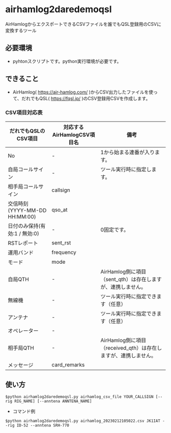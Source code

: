 # airhamlog2daredemoqsl
AirHamlogからエクスポートできるCSVファイルを誰でもQSL登録用のCSVに変換するツール

## 必要環境
- pyhtonスクリプトです。python実行環境が必要です。

## できること
- AirHamlog( https://air-hamlog.com/ )からCSV出力したファイルを使って、だれでもQSL( https://fqsl.jp/ )のCSV登録用CSVを作成します。

### CSV項目対応表

|だれでもQSLのCSV項目|対応するAirHamlogCSV項目名|備考|
|---|---|---|
|No|-|1から始まる連番が入ります。|
|自局コールサイン|-|ツール実行時に指定します。|
|相手局コールサイン|callsign||
|交信時刻(YYYY-MM-DD HH:MM:00)|qso_at||
|日付のみ保持(有効:1 / 無効:0)|-|0固定です。|
|RSTレポート|sent_rst||
|運用バンド|frequency||
|モード|mode||
|自局QTH|-|AirHamlog側に項目（sent_qth）は存在しますが、連携しません。|
|無線機|-|ツール実行時に指定できます（任意）|
|アンテナ|-|ツール実行時に指定できます（任意）|
|オペレーター|-||
|相手局QTH|-|AirHamlog側に項目（received_qth）は存在しますが、連携しません。|
|メッセージ|card_remarks||

## 使い方

```shell
$python airhamlog2daredemoqsl.py airhamlog_csv_file YOUR_CALLSIGN [--rig RIG_NAME] [--anntena ANNTENA_NAME]
```
- コマンド例
```shell
$python airhamlog2daredemoqsl.py airhamlog_20230212105022.csv JK1IAT --rig ID-52 --anntena SRH-770
```
